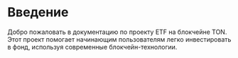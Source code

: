 # Введение

Добро пожаловать в документацию по проекту ETF на блокчейне TON. Этот проект помогает начинающим пользователям легко инвестировать в фонд, используя современные блокчейн-технологии.
